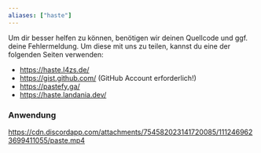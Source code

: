 ```yaml
---
aliases: ["haste"]
---
```


Um dir besser helfen zu können, benötigen wir deinen Quellcode und ggf. deine Fehlermeldung. Um diese mit uns zu teilen, kannst du eine der folgenden Seiten verwenden:
- <https://haste.l4zs.de/>
- <https://gist.github.com/> (GitHub Account erforderlich!)
- <https://pastefy.ga/>
- <https://haste.landania.dev/>

### Anwendung
https://cdn.discordapp.com/attachments/754582023141720085/1112469623699411055/paste.mp4
